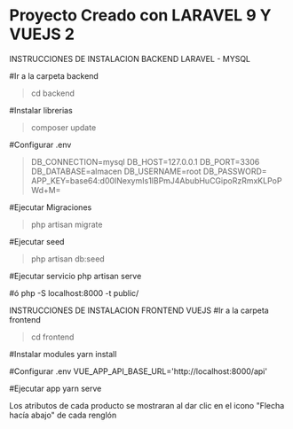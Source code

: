 # Proyecto Creado con LARAVEL 9 Y VUEJS 2

INSTRUCCIONES DE INSTALACION BACKEND LARAVEL - MYSQL

#Ir a la carpeta backend
> cd backend

#Instalar librerias
>composer update

#Configurar .env
>DB_CONNECTION=mysql
>DB_HOST=127.0.0.1
>DB_PORT=3306
>DB_DATABASE=almacen
>DB_USERNAME=root
>DB_PASSWORD=
>APP_KEY=base64:d00INexymIs1lBPmJ4AbubHuCGipoRzRmxKLPoPWd+M=
    
#Ejecutar Migraciones
>php artisan migrate

#Ejecutar seed
>php artisan db:seed

#Ejecutar servicio
php artisan serve 

#ó
php -S localhost:8000 -t public/

INSTRUCCIONES DE INSTALACION FRONTEND VUEJS
#Ir a la carpeta frontend
>cd frontend

#Instalar modules
yarn install

#Configurar .env
VUE_APP_API_BASE_URL='http://localhost:8000/api'

#Ejecutar app
yarn serve

Los atributos de cada producto se mostraran al dar clic en el icono "Flecha hacía abajo" de cada renglón
